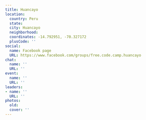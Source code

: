 ```yaml
---
title: Huancayo
location:
  country: Peru
  state: 
  city: Huancayo
  neighborhood: 
  coordinates: -14.792951, -70.327172
  plusCode: ''
social:
  name: Facebook page
  URL: https://www.facebook.com/groups/free.code.camp.huancayo
chat:
  name: ''
  URL: ''
event:
  name: ''
  URL: ''
leaders:
- name: ''
  URL: ''
photos:
  old: 
  cover: ''
---
```

